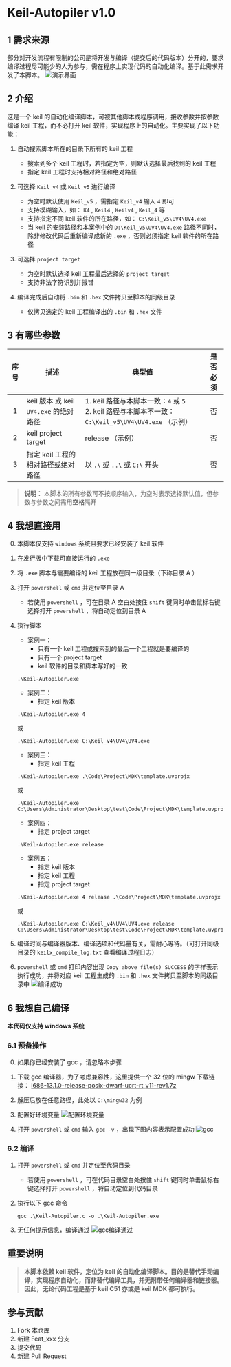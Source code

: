 # Keil-Autopiler v1.0

## 1 需求来源
部分对开发流程有限制的公司是将开发与编译（提交后的代码版本）分开的，要求编译过程尽可能少的人为参与，需在程序上实现代码的自动化编译。基于此需求开发了本脚本。
![演示界面](images/powershell_execute.png)

## 2 介绍
这是一个 keil 的自动化编译脚本，可被其他脚本或程序调用，接收参数并按参数编译 keil 工程，而不必打开 keil 软件，实现程序上的自动化。主要实现了以下功能：

1.  自动搜索脚本所在的目录下所有的 keil 工程
    - 搜索到多个 keil 工程时，若指定为空，则默认选择最后找到的 keil 工程
    - 指定 keil 工程时支持相对路径和绝对路径

2.  可选择 `Keil_v4` 或 `Keil_v5` 进行编译
    - 为空时默认使用 `Keil_v5` ，需指定 `Keil_v4` 输入 `4` 即可
    - 支持模糊输入，如： `K4` , `Keil4` , `Keilv4` , `Keil_4` 等
    - 支持指定不同 keil 软件的所在路径，如： `C:\Keil_v5\UV4\UV4.exe`
    - 当 keil 的安装路径和本案例中的 `D:\Keil_v5\UV4\UV4.exe` 路径不同时，除非修改代码后重新编译成新的 `.exe` ，否则必须指定 keil 软件的所在路径

3.  可选择 `project target`
    - 为空时默认选择 keil 工程最后选择的 `project target`
    - 支持非法字符识别并报错

4.  编译完成后自动将 `.bin` 和 `.hex` 文件拷贝至脚本的同级目录
    - 仅拷贝选定的 keil 工程编译出的 `.bin` 和 `.hex` 文件


## 3 有哪些参数
| 序号 | 描述 | 典型值 | 是否必须 |
| :---: | --- | --- | :---: |
| 1 | keil 版本 或 keil `UV4.exe` 的绝对路径 | 1. keil 路径与本脚本一致：`4` 或 `5` <br> 2. keil 路径与本脚本不一致： `C:\Keil_v5\UV4\UV4.exe` （示例）  | 否 |
| 2 | keil project target | release （示例） | 否 |
| 3 | 指定 keil 工程的相对路径或绝对路径 | 以 `.\` 或 `..\` 或 `C:\` 开头 | 否 |

> **说明：** 本脚本的所有参数可不按顺序输入，为空时表示选择默认值，但参数与参数之间需用**空格**隔开


## 4 我想直接用
0.  本脚本仅支持 `windows` 系统且要求已经安装了 keil 软件
1.  在发行版中下载可直接运行的 `.exe`
2.  将 `.exe` 脚本与需要编译的 keil 工程放在同一级目录（下称目录 A ）
3.  打开 `powershell` 或 `cmd` 并定位至目录 A 
    - 若使用 `powershell` ，可在目录 A 空白处按住 `shift` 键同时单击鼠标右键选择打开 `powershell` ，将自动定位到目录 A

4.  执行脚本
    - 案例一：
      - 只有一个 keil 工程或搜索到的最后一个工程就是要编译的
      - 只有一个 project target 
      - keil 软件的目录和脚本写好的一致
    ```
    .\Keil-Autopiler.exe
    ```

    - 案例二：
      - 指定 keil 版本
    ```
    .\Keil-Autopiler.exe 4
    ```
    或
    ```
    .\Keil-Autopiler.exe C:\Keil_v4\UV4\UV4.exe
    ```

    - 案例三：
      - 指定 keil 工程
    ```
    .\Keil-Autopiler.exe .\Code\Project\MDK\template.uvprojx
    ```
    或
    ```
    .\Keil-Autopiler.exe C:\Users\Administrator\Desktop\test\Code\Project\MDK\template.uvprojx
    ```

    - 案例四：
      - 指定 project target
    ```
    .\Keil-Autopiler.exe release
    ```

    - 案例五：
      - 指定 keil 版本
      - 指定 keil 工程
      - 指定 project target
    ```
    .\Keil-Autopiler.exe 4 release .\Code\Project\MDK\template.uvprojx
    ```
    或
    ```
    .\Keil-Autopiler.exe C:\Keil_v4\UV4\UV4.exe release C:\Users\Administrator\Desktop\test\Code\Project\MDK\template.uvprojx
    ```
5.  编译时间与编译器版本、编译选项和代码量有关，需耐心等待。（可打开同级目录的 `keilx_compile_log.txt` 查看编译过程日志）
6.  `powershell` 或 `cmd` 打印内容出现 `Copy above file(s) SUCCESS` 的字样表示执行成功，并将对应 keil 工程生成的 `.bin` 和 `.hex` 文件拷贝至脚本的同级目录中
    ![编译成功](images/keil_build_success.png)


## 6 我想自己编译
**本代码仅支持 windows 系统**
### 6.1 预备操作
0.  如果你已经安装了 gcc ，请忽略本步骤
1.  下载 gcc 编译器，为了考虑兼容性，这里提供一个 32 位的 mingw 下载链接： [i686-13.1.0-release-posix-dwarf-ucrt-rt_v11-rev1.7z](https://github.com/niXman/mingw-builds-binaries/releases/download/13.1.0-rt_v11-rev1/i686-13.1.0-release-posix-dwarf-ucrt-rt_v11-rev1.7z)
2.  解压后放在任意路径，此处以 `C:\mingw32` 为例
3.  配置好环境变量
    ![配置环境变量](images/path_config.png)

4.  打开 `powershell` 或 `cmd` 输入 `gcc -v` ，出现下图内容表示配置成功
    ![gcc](images/gcc.png)

### 6.2 编译
1.  打开 `powershell` 或 `cmd` 并定位至代码目录
    - 若使用 `powershell` ，可在代码目录空白处按住 `shift` 键同时单击鼠标右键选择打开 `powershell` ，将自动定位到代码目录

2.  执行以下 gcc 命令
    ```
    gcc .\Keil-Autopiler.c -o .\Keil-Autopiler.exe
    ```
3.  无任何提示信息，编译通过
    ![gcc编译通过](images/gcc_compile.png)


## 重要说明
> **本脚本依赖 keil 软件，定位为 keil 的自动化编译脚本。目的是替代手动编译，实现程序自动化，而非替代编译工具，并无附带任何编译器和链接器。因此，无论代码工程是基于 keil C51 亦或是 keil MDK 都可执行。**


## 参与贡献

1.  Fork 本仓库
2.  新建 Feat_xxx 分支
3.  提交代码
4.  新建 Pull Request

